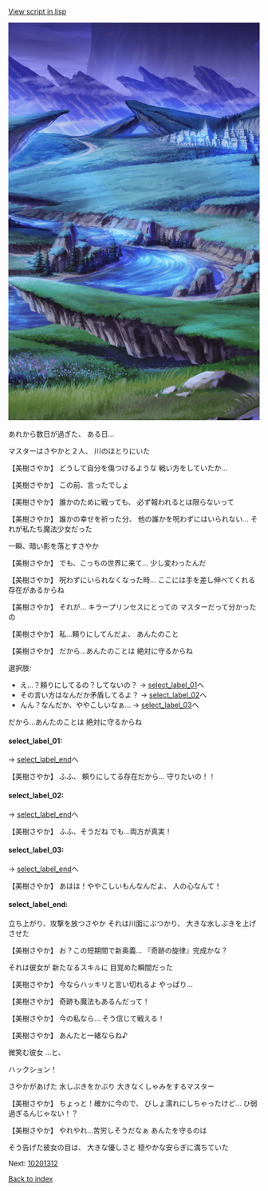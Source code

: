 [View script in lisp](../scripts/10201304.txt)

![plain_night.png](../images/backgrounds/plain_night.png)

あれから数日が過ぎた、
ある日…

マスターはさやかと２人、
川のほとりにいた

【美樹さやか】
どうして自分を傷つけるような
戦い方をしていたか…

【美樹さやか】
この前、言ったでしょ

【美樹さやか】
誰かのために戦っても、
必ず報われるとは限らないって

【美樹さやか】
誰かの幸せを祈った分、
他の誰かを呪わずにはいられない…
それが私たち魔法少女だった

一瞬、暗い影を落とすさやか

【美樹さやか】
でも、こっちの世界に来て…
少し変わったんだ

【美樹さやか】
呪わずにいられなくなった時…
ここには手を差し伸べてくれる
存在があるからね

【美樹さやか】
それが…
キラープリンセスにとっての
マスターだって分かったの

【美樹さやか】
私…頼りにしてんだよ、
あんたのこと

【美樹さやか】
だから…あんたのことは
絶対に守るからね

選択肢:
- え…？頼りにしてるの？してないの？ → [select_label_01](#select_label_01)へ
- その言い方はなんだか矛盾してるよ？ → [select_label_02](#select_label_02)へ
- んん？なんだか、ややこしいなぁ… → [select_label_03](#select_label_03)へ

だから…あんたのことは
絶対に守るからね

#### select_label_01:
 → [select_label_end](#select_label_end)へ

【美樹さやか】
ふふ、
頼りにしてる存在だから…
守りたいの！！

#### select_label_02:
 → [select_label_end](#select_label_end)へ

【美樹さやか】
ふふ、そうだね
でも…両方が真実！

#### select_label_03:
 → [select_label_end](#select_label_end)へ

【美樹さやか】
あはは！ややこしいもんなんだよ、
人の心なんて！

#### select_label_end:

立ち上がり、攻撃を放つさやか
それは川面にぶつかり、
大きな水しぶきを上げさせた

【美樹さやか】
お？この短期間で新奥義…
『奇跡の旋律』完成かな？

それは彼女が
新たなるスキルに
目覚めた瞬間だった

【美樹さやか】
今ならハッキリと言い切れるよ
やっぱり…

【美樹さやか】
奇跡も魔法もあるんだって！

【美樹さやか】
今の私なら…
そう信じて戦える！

【美樹さやか】
あんたと一緒ならね♪

微笑む彼女
…と、

ハックション！

さやかがあげた
水しぶきをかぶり
大きなくしゃみをするマスター

【美樹さやか】
ちょっと！確かに今ので、
びしょ濡れにしちゃったけど…
ひ弱過ぎるんじゃない！？

【美樹さやか】
やれやれ…苦労しそうだなぁ
あんたを守るのは

そう告げた彼女の目は、
大きな優しさと
穏やかな安らぎに満ちていた


Next: [10201312](10201312.md)

[Back to index](index.md)
